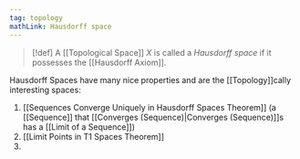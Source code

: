 ```yaml
---
tag: topology
mathLink: Hausdorff space
---
```

> [!def]
> A [[Topological Space]] $X$ is called a *Hausdorff space* if it possesses the [[Hausdorff Axiom]].

Hausdorff Spaces have many nice properties and are the [[Topology]]cally interesting spaces:
1. [[Sequences Converge Uniquely in Hausdorff Spaces Theorem]] (a [[Sequence]] that [[Converges (Sequence)|Converges (Sequence)]]s has a [[Limit of a Sequence]])
2. [[Limit Points in T1 Spaces Theorem]]
3. 
